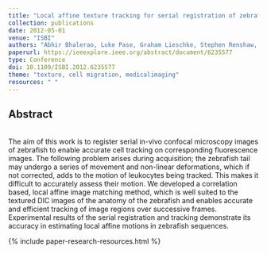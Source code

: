 ```yaml
---
title: "Local affine texture tracking for serial registration of zebrafish images"
collection: publications
date: 2012-05-01
venue: "ISBI"
authors: "Abhir Bhalerao, Luke Pase, Graham Lieschke, Stephen Renshaw, Constantino Carlos Reyes-Aldasoro"
paperurl: https://ieeexplore.ieee.org/abstract/document/6235577
type: Conference
doi: 10.1109/ISBI.2012.6235577
theme: "texture, cell migration, medicalimaging"
resources: " "
---
```

<h2> Abstract </h2>  <br>
The aim of this work is to register serial in-vivo confocal microscopy images of zebrafish to enable accurate cell tracking on corresponding fluorescence images. The following problem arises during acquisition; the zebrafish tail may undergo a series of movement and non-linear deformations, which if not corrected, adds to the motion of leukocytes being tracked. This makes it difficult to accurately assess their motion. We developed a correlation based, local affine image matching method, which is well suited to the textured DIC images of the anatomy of the zebrafish and enables accurate and efficient tracking of image regions over successive frames. Experimental results of the serial registration and tracking demonstrate its accuracy in estimating local affine motions in zebrafish sequences.

{% include paper-research-resources.html %}

